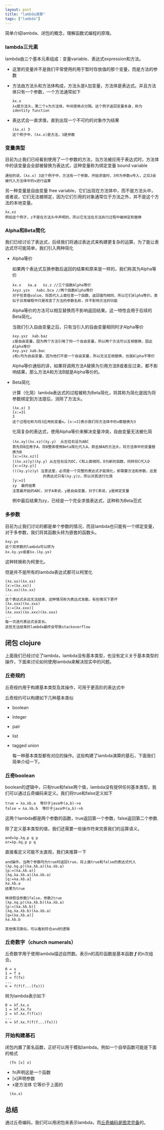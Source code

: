 ```yaml
---
layout: post
title: "lambda演算"
tags: ["lambda"]
---
```


简单介绍lambda、闭包的概念，理解函数式编程的原理。
### lambda三元素

lambda由三个基本元素组成：变量variable、表达式expression和方法。

+ 这里的变量并不是我们平常使用的用于暂时存放值的那个变量，而是方法的参数

+ 方法由方法头和方法体构成，方法头是λ加变量，方法体是表达式。并且方法体只有一个参数，一个方法通常如下

  ```
  λx.x
  λx是方法头，第二个x为方法体，中间使用点分隔。这个例子返回变量本身，称为identity function
  ```

+ 表达式会一直求值，直到出现一个不可约的对象作为结果

  ```
  (λx.x) 3
  这个例子中，(λx.x)是方法，3是参数
  ```

  

### 变量类型

目前为止我们已经看到使用了一个参数的方法，当方法被应用于表达式时，方法体中的该变量会全部被替换为表达式，这种变量称为绑定变量 bound variable

```
通俗的说，(λx.x) 3这个例子中，方法有一个参数，开始求值时，3作为参数x传入，之后3会被代入方法体中的x进行运算
```

另一种变量是自由变量 free variable，它们出现在方法体中，而不是方法头中，或者说，它们无法被绑定，因为它们引用的对象通常位于方法之外，并不是这个方法的本地变量。

```
λx.xz
例如这个例子，z不是在方法头中声明的，所以它无法在方法执行过程中被绑定和替换
```

### Alpha和Beta简化

我们已经讨论了表达式，后续我们将通过表达式来构建更复杂的运算，为了能让表达式尽可能简单，我们引入两种简化

+ Alpha等价

  如果两个表达式互换参数后返回的结果和原来是一样的，我们称其为Alpha等价

  ```
  λx.x   λa.a   λz.z //三个函数Alpha等价
  λxyz.yzx   λabc.bca //两个函数Alpha等价
  对于任意值value，将其代入上面任意一个函数，返回值均相同，所以它们Alpha等价。类似于日常编程中只是改变了方法的参数名称，并不影响方法的功能
  ```

  Alpha等价的方法可以相互替换而不影响返回结果。这一特性会用于后续的Beta简化。

  当我们引入自由变量之后，只有当引入的自由变量相同时才Alpha等价

  ```
  λxy.yxz  λab.baz
  z是自由变量，因为两个方法引用了同一个自由变量，所以两个方法可以互相替换，因此Alpha等价
  λxy.yxz λab.bac
  z和c均为自由变量，因为他们不是一个自由变量，所以无法互相替换，也就Alpha不等价
  ```

  Alpha等价通俗的讲，如果将调用方法A替换为引用方法B或者反过来，都不影响结果，那么方法A和方法B就是Alpha等价的。

+ Beta简化

  计算（化简）lambda表达式的过程被称为Beta简化，将其称为简化是因为将参数绑定到方法提后，消除了方法头。

  ```
  (λx.x) 3
  [x:=3]
  3
  这个过程也称为将3应用到变量x。[x:=3]表示我们将方法体中的x都替换为3
  ```

  化简复杂的表达式，使用Alpha等价来解决变量冲突，自由变量无法被化简

  ```
  (λx.xy)(λx.xz)(λy.y)  从左往右设为ABC
  首先将B应用于A，将B整体使用Beta简化代入A，即去掉A的方法头，将方法体中的变量替换为B
  [x:=(λx.xz)]
  ((λx.xz)y)(λy.y) 从左往右设为DC，C和上面相同，D为新的函数，同样将C代入D
  [x:=(λy.y)]
  (((λy.y)z)y) 注意这里，必须是一个完整的表达式才能简化，即需要方法和参数，这里
  				的表达式只有(λy.y)z，所以对其进行化简
  [y:=z]
  zy  最终结果
  注意最开始的ABC，对于A来说，y是自由变量，对于C来说，y是绑定变量
  
  ```

  例中最后结果为zy，已经是一个完全求值表达式，这种称为Beta范式

### 多参数

目前为止我们讨论的都是单个参数的情况，而且lambda也只能有一个绑定变量，对于多参数，我们将其函数头转为嵌套的函数头。

```
λxy.yx
这个双参数的lambda可以转为
λx.λy.yx或者λx.(λy.yx)
```

这种转换称为柯里化。

但是并不是所有的lambda表达式都可以柯里化

```
(λx.xx)(λx.xx)
[x:=(λx.xx)]
(λx.xx)(λx.xx)
...
这个表达式永远无法结束，这种情况称为表达式发散。有些情况下更坏
(λx.xxx)(λx.xxx)
[x:=(λx.xxx)]
(λx.xxx)(λx.xxx)(λx.xxx)
...
每一次迭代表达式会变长。
这些无法结束的lambda最终会导致stackoverflow
```



## 闭包 clojure

上面我们已经讨论了lambda，lambda没有基本类型，也没有定义关于基本类型的操作，下面来讨论如何使用lambda来解决现实中的问题。

### 丘奇规约

丘奇规约用于构建基本类型及其操作，可用于更高阶的表达式中

丘奇规约可以构建如下几种基本类似

+ boolean

+ Integer

+ pair

+ list

+ tagged union

  每一种基本类型都有对应的操作。这些构建了lambda演算的基石，下面我们简单介绍一下。

### 丘奇boolean

boolean的逻辑中，只有true和false两个值，lambda没有提供任何基本类型，我们可以通过丘奇编码来定义。我们将true和false定义如下

```
true = λa.λb.a  等价于java中(a,b)->a
false = λa.λb.b  等价于java中(a,b)->b
```

这两个lambda都是两个参数的函数，true返回第一个参数，false返回第二个参数.

除了定义基本类型的值，我们还需要一些操作符来完善我们的运算语义。

```
and=λp.λq.p q p
or=λp.λq.p p q
```

直接看定义可能不太直观，我们来推算一下

```
and操作，当两个参数均为true时返回true，将上面true和false的表达式代入
(λp.λq.p)(λa.λb.a)(λa.λb.a)
[p:=(λa.λb.a)]
(λq.λa.λb.a)(λa.λb.a)
[q:=λa.λb.a]
λa.λb.a
结果为true

继续假设参数1false，参数2true
(λp.λq.p)(λa.λb.b)(λa.λb.a)
[p:=(λa.λb.b)]
(λq.λa.λb.b)(λa.λb.a)
[q=(λa.λb.a)]
λa.λb.b

其他情况类似，可以看到符合and的逻辑
```

### 丘奇数字（church numerals）

丘奇数字用于使用lambda描述自然数。表示n的高阶函数是基本函数 ***f*** 的n次组合。

```
0 = x
1 = f x
2 = f(fx)
...
n = f(f(f...(fx)))
```

转为lambda表示如下

```
0 = λf.λx.x
1 = λf.λx.fx
2 = λf.λx.f(f(x))
...
n = λf.λx.f(f(f...(fx)))
```

### 开始构建基石
闭包内置了匿名函数，正好可以用于模拟lambda。例如一个自举函数可能是下面的格式
```
  (fn [x] x)
```
+ fn声明这是一个函数
+ \[x\]声明参数
+ x是方法体
它等价于上面的
```
  (λx.x)
```

## 总结
通过丘奇编码，我们可以用闭包来表示lambda，而[丘奇编码是图灵完备](https://en.wikipedia.org/wiki/Church%E2%80%93Turing_thesis)的。